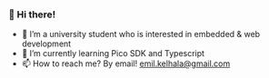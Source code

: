 ### 👋 Hi there!
- 👀 I’m a university student who is interested in embedded & web development
- 🌱 I’m currently learning Pico SDK and Typescript
- 📫 How to reach me? By email! emil.kelhala@gmail.com

<!---
emlkelh/emlkelh is a ✨ special ✨ repository because its `README.md` (this file) appears on your GitHub profile.
You can click the Preview link to take a look at your changes.
--->
